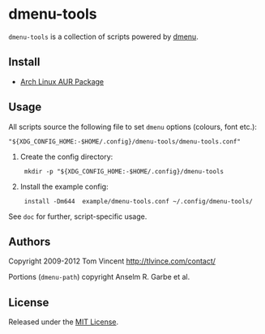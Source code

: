 # dmenu-tools

`dmenu-tools` is a collection of scripts powered by [dmenu][].

## Install

* [Arch Linux AUR Package][aur]

## Usage

All scripts source the following file to set `dmenu` options (colours, font
etc.):

    "${XDG_CONFIG_HOME:-$HOME/.config}/dmenu-tools/dmenu-tools.conf"

1. Create the config directory:

        mkdir -p "${XDG_CONFIG_HOME:-$HOME/.config}/dmenu-tools

2. Install the example config:

        install -Dm644  example/dmenu-tools.conf ~/.config/dmenu-tools/

See `doc` for further, script-specific usage.

## Authors

Copyright 2009-2012 Tom Vincent <http://tlvince.com/contact/>

Portions (`dmenu-path`) copyright Anselm R. Garbe et al.

## License

Released under the [MIT License][license].

  [aur]: https://aur.archlinux.org/packages.php?ID=62200
  [dmenu]: http://tools.suckless.org/dmenu/
  [license]: http://tlvince.mit-license.org/
